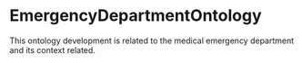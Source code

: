 # EmergencyDepartmentOntology
This ontology development is related to the medical emergency department and its context related.
